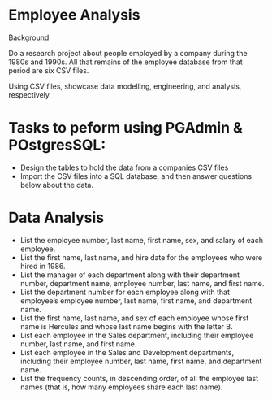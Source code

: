 # Employee Analysis

Background

Do a research project about people employed by a company during the 1980s and 1990s. All that remains of the employee database from that period are six CSV files.

Using CSV files, showcase data modelling, engineering, and analysis, respectively.

# Tasks to peform using PGAdmin & POstgresSQL:

- Design the tables to hold the data from a companies CSV files
- Import the CSV files into a SQL database, and then answer questions below about the data.

# Data Analysis

- List the employee number, last name, first name, sex, and salary of each employee.
- List the first name, last name, and hire date for the employees who were hired in 1986.
- List the manager of each department along with their department number, department name, employee number, last name, and first name.
- List the department number for each employee along with that employee’s employee number, last name, first name, and department name.
- List the first name, last name, and sex of each employee whose first name is Hercules and whose last name begins with the letter B.
- List each employee in the Sales department, including their employee number, last name, and first name.
- List each employee in the Sales and Development departments, including their employee number, last name, first name, and department name.
- List the frequency counts, in descending order, of all the employee last names (that is, how many employees share each last name).
